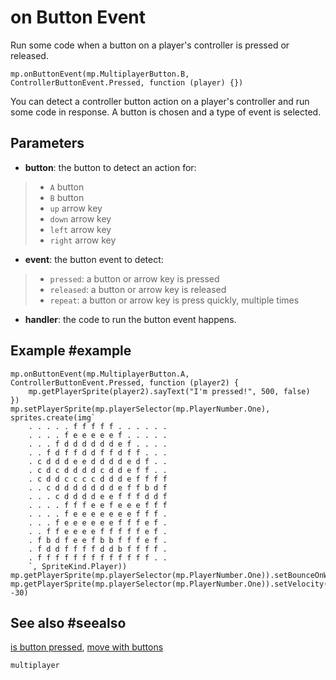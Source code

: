 # on Button Event

Run some code when a button on a player's controller is pressed or released.

```sig
mp.onButtonEvent(mp.MultiplayerButton.B, ControllerButtonEvent.Pressed, function (player) {})
```

You can detect a controller button action on a player's controller and run some code in response. A button is chosen and a type of event is selected.

## Parameters

* **button**: the button to detect an action for:
>* `A` button
>* `B` button
>* `up` arrow key
>* `down` arrow key
> * `left` arrow key
> * `right` arrow key
* **event**: the button event to detect:
> * `pressed`: a button or arrow key is pressed
> * `released`: a button or arrow key is released
> * `repeat`: a button or arrow key is press quickly, multiple times
* **handler**: the code to run the button event happens.

## Example #example

```blocks
mp.onButtonEvent(mp.MultiplayerButton.A, ControllerButtonEvent.Pressed, function (player2) {
    mp.getPlayerSprite(player2).sayText("I'm pressed!", 500, false)
})
mp.setPlayerSprite(mp.playerSelector(mp.PlayerNumber.One), sprites.create(img`
    . . . . . f f f f f . . . . . . 
    . . . . f e e e e e f . . . . . 
    . . . f d d d d d d e f . . . . 
    . . f d f f d d f f d f f . . . 
    . c d d d e e d d d d e d f . . 
    . c d c d d d d c d d e f f . . 
    . c d d c c c c d d d e f f f f 
    . . c d d d d d d d e f f b d f 
    . . . c d d d d e e f f f d d f 
    . . . . f f f e e f e e e f f f 
    . . . . f e e e e e e e f f f . 
    . . . f e e e e e e f f f e f . 
    . . f f e e e e f f f f f e f . 
    . f b d f e e f b b f f f e f . 
    . f d d f f f f d d b f f f f . 
    . f f f f f f f f f f f f f . . 
    `, SpriteKind.Player))
mp.getPlayerSprite(mp.playerSelector(mp.PlayerNumber.One)).setBounceOnWall(true)
mp.getPlayerSprite(mp.playerSelector(mp.PlayerNumber.One)).setVelocity(40, -30)
```
## See also #seealso

[is button pressed](/reference/multiplayer/is-button-pressed),
[move with buttons](/reference/multiplayer/move-with-buttons)

```package
multiplayer
```